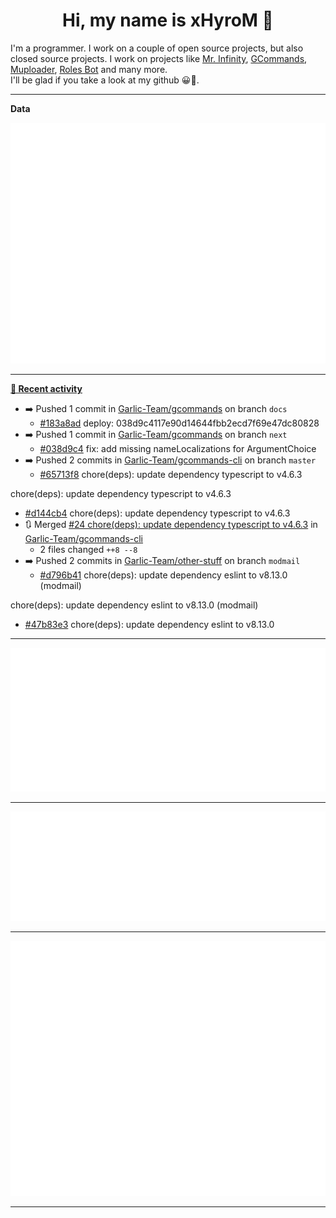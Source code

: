 <p align="center">
    <!-- <img src="https://avatars.githubusercontent.com/u/56601352" width="192" alt="hyro's pfp" /> -->
    <h1 align="center">Hi, my name is xHyroM 👋</h1>
</p>

I'm a programmer. I work on a couple of open source projects, but also closed source projects. I work on projects like [Mr. Infinity](https://discord.com/oauth2/authorize?client_id=720321585625694239&scope=bot%20applications.commands&permissions=8&redirect_uri=https://blobs.gq/imanager&prompt=consent&response_type=code), [GCommands](https://github.com/Garlic-Team/GCommands), [Muploader](https://github.com/xHyroM/Muploder), [Roles Bot](https://github.com/xHyroM/roles-bot) and many more.  
I'll be glad if you take a look at my github 😀👀.

___
**Data**

<img src="https://github.com/xHyroM/xHyroM/blob/master/.cache/base.svg">

___

**[📰 Recent activity](https://github.com/xHyroM)**
* ➡️ Pushed 1 commit in [Garlic-Team/gcommands](https://github.com/Garlic-Team/gcommands) on branch `docs`
  * [#183a8ad](https://github.com/Garlic-Team/gcommands/commit/183a8ad) deploy: 038d9c4117e90d14644fbb2ecd7f69e47dc80828
* ➡️ Pushed 1 commit in [Garlic-Team/gcommands](https://github.com/Garlic-Team/gcommands) on branch `next`
  * [#038d9c4](https://github.com/Garlic-Team/gcommands/commit/038d9c4) fix: add missing nameLocalizations for ArgumentChoice
* ➡️ Pushed 2 commits in [Garlic-Team/gcommands-cli](https://github.com/Garlic-Team/gcommands-cli) on branch `master`
  * [#65713f8](https://github.com/Garlic-Team/gcommands-cli/commit/65713f8) chore(deps): update dependency typescript to v4.6.3

chore(deps): update dependency typescript to v4.6.3
  * [#d144cb4](https://github.com/Garlic-Team/gcommands-cli/commit/d144cb4) chore(deps): update dependency typescript to v4.6.3
* 🔃 Merged [#24 chore(deps): update dependency typescript to v4.6.3](https://github.com/Garlic-Team/gcommands-cli/pull/24) in [Garlic-Team/gcommands-cli](https://github.com/Garlic-Team/gcommands-cli)
  * 2 files changed `++8 --8`
* ➡️ Pushed 2 commits in [Garlic-Team/other-stuff](https://github.com/Garlic-Team/other-stuff) on branch `modmail`
  * [#d796b41](https://github.com/Garlic-Team/other-stuff/commit/d796b41) chore(deps): update dependency eslint to v8.13.0 (modmail)

chore(deps): update dependency eslint to v8.13.0 (modmail)
  * [#47b83e3](https://github.com/Garlic-Team/other-stuff/commit/47b83e3) chore(deps): update dependency eslint to v8.13.0


___

<img src="https://github.com/xHyroM/xHyroM/blob/master/.cache/isocalendar.svg">

___

<img src="https://github.com/xHyroM/xHyroM/blob/master/.cache/languages.svg">

___

<img src="https://github.com/xHyroM/xHyroM/blob/master/.cache/achievements.svg">

___
